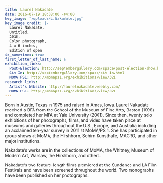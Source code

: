 ```yaml
---
title: Laurel Nakadate
date: 2016-07-19 18:58:00 -04:00
key_image: "/uploads/L.Nakadate.jpg"
key_image_credit: |-
  Laurel Nakadate,
  Untitled,
  2016,
  Color photograph,
  4 x 6 inches,
  Edition of open
is_sometimes: true
first_letter_of_last_name: n
exhibition_links:
  Post-Election: http://septembergallery.com/space/post-election-show.html
  Sit-In: http://septembergallery.com/space/sit-in.html
  MOMA PS1: http://momaps1.org/exhibitions/view/321
research_links:
  Artist's Website: http://laurelnakadate.weebly.com/
  MOMA PS1: http://momaps1.org/exhibitions/view/321
---
```


Born in Austin, Texas in 1975 and raised in Ames, Iowa, Laurel Nakadate received a BFA from the School of the Museum of Fine Arts, Boston (1998) and completed her MFA at Yale University (2001). Since then, twenty solo exhibitions of her photographs, films, and video have taken place at museums and galleries throughout the U.S., Europe, and Australia including an acclaimed ten-year survey in 2011 at MoMA/PS 1. She has participated in group shows at MoMA, the Hirshhorn, Schirn Kunsthalle, MACRO, and other major institutions.

Nakadate’s works are in the collections of MoMA, the Whitney, Museum of Modern Art, Warsaw, the Hirshhorn, and others.

Nakadate’s two feature-length films premiered at the Sundance and LA Film Festivals and have been screened throughout the world. Two monographs have been published on her photographs.

